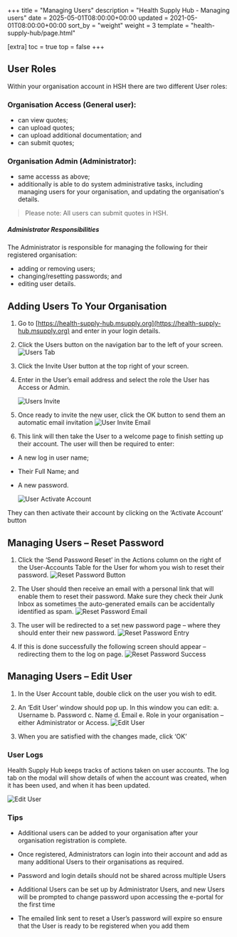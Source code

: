 +++
title = "Managing Users"
description = "Health Supply Hub - Managing users"
date = 2025-05-01T08:00:00+00:00
updated = 2021-05-01T08:00:00+00:00
sort_by = "weight"
weight = 3
template = "health-supply-hub/page.html"

[extra]
toc = true
top = false
+++

## User Roles

Within your organisation account in HSH there are two different User roles:

### Organisation Access (General user):

- can view quotes;
- can upload quotes;
- can upload additional documentation; and
- can submit quotes;

### Organisation Admin (Administrator):

- same accesss as above;
- additionally is able to do system administrative tasks, including managing users for your organisation, and updating the organisation's details.

> Please note: All users can submit quotes in HSH.

##### Administrator Responsibilities

The Administrator is responsible for managing the following for their registered organisation:

- adding or removing users;
- changing/resetting passwords; and
- editing user details.

## Adding Users To Your Organisation

1. Go to [https://health-supply-hub.msupply.org](https://health-supply-hub.msupply.org) and enter in your login details.

2. Click the Users button on the navigation bar to the left of your screen.
   ![Users Tab](/health-supply-hub/supplier/images/user_tab.png)

3. Click the Invite User button at the top right of your screen.
4. Enter in the User’s email address and select the role the User has Access or Admin.

   ![Users Invite](/health-supply-hub/supplier/images/user_invite.png)

5. Once ready to invite the new user, click the OK button to send them an automatic email invitation
   ![User Invite Email](/health-supply-hub/supplier/images/user_invite_email.png)
6. This link will then take the User to a welcome page to finish setting up their account. The user will then be required to enter:

- A new log in user name;
- Their Full Name; and
- A new password.

  ![User Activate Account](/health-supply-hub/supplier/images/activate_account.png)

They can then activate their account by clicking on the ‘Activate Account’ button

## Managing Users – Reset Password

1. Click the ‘Send Password Reset’ in the Actions column on the right of the User-Accounts Table for the User for whom you wish to reset their password.
   ![Reset Password Button](/health-supply-hub/supplier/images/reset_password_button.png)

1. The User should then receive an email with a personal link that will enable them to reset their password. Make sure they check their Junk Inbox as sometimes the auto-generated emails can be accidentally identified as spam.
   ![Reset Password Email](/health-supply-hub/supplier/images/reset_password_email.png)

1. The user will be redirected to a set new password page – where they should enter their new password.
   ![Reset Password Entry](/health-supply-hub/supplier/images/reset_password_entry.png)

1. If this is done successfully the following screen should appear – redirecting them to the log on page.
   ![Reset Password Success](/health-supply-hub/supplier/images/reset_password_success.png)

## Managing Users – Edit User

1. In the User Account table, double click on the user you wish to edit.
2. An ‘Edit User’ window should pop up. In this window you can edit:
   a. Username
   b. Password
   c. Name
   d. Email
   e. Role in your organisation – either Administrator or Access.
   ![Edit User](/health-supply-hub/supplier/images/edit_user_modal.png)

3. When you are satisfied with the changes made, click ‘OK’

### User Logs

Health Supply Hub keeps tracks of actions taken on user accounts. The log tab on the modal will show details of when the account was created, when it has been used, and when it has been updated.

![Edit User](/health-supply-hub/supplier/images/log-tab.png)

### Tips

- Additional users can be added to your organisation after your organisation registration is complete.

- Once registered, Administrators can login into their account and add as many additional Users to their organisations as required.

- Password and login details should not be shared across multiple Users

- Additional Users can be set up by Administrator Users, and new Users will be prompted to change password upon accessing the e-portal for the first time

- The emailed link sent to reset a User’s password will expire so ensure that the User is ready to be registered when you add them
